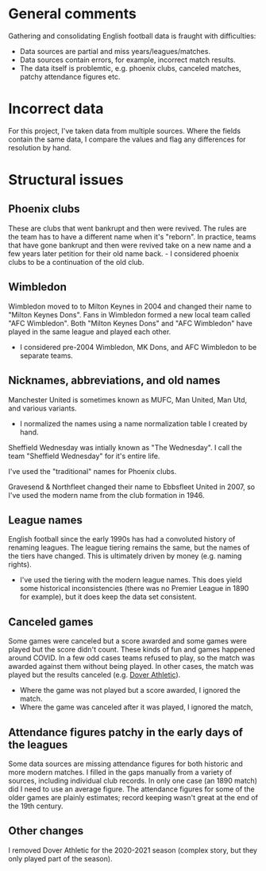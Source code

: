 # General comments

Gathering and consolidating English football data is fraught with difficulties:
* Data sources are partial and miss years/leagues/matches.
* Data sources contain errors, for example, incorrect match results.
* The data itself is problemtic, e.g. phoenix clubs, canceled matches, patchy attendance figures etc.

# Incorrect data

For this project, I've taken data from multiple sources. Where the fields contain the same data, I compare the values and flag any differences for resolution by hand.

# Structural issues

## Phoenix clubs

These are clubs that went bankrupt and then were revived. The rules are the team has to have a different name when it's "reborn". In practice, teams that have gone bankrupt and then were revived take on a new name and a few years later petition for their old name back.
	 - I considered phoenix clubs to be a continuation of the old club.

## Wimbledon

Wimbledon moved to to Milton Keynes in 2004 and changed their name to "Milton Keynes Dons". Fans in Wimbledon formed a new local team called "AFC Wimbledon". Both "Milton Keynes Dons" and "AFC Wimbledon" have played in the same league and played each other.
  - I considered pre-2004 Wimbledon, MK Dons, and AFC Wimbledon to be separate teams.

## Nicknames, abbreviations, and old names

Manchester United is sometimes known as MUFC, Man United, Man Utd, and various variants.
  -  I normalized the names using a name normalization table I created by hand.

Sheffield Wednesday was intially known as "The Wednesday". I call the team "Sheffield Wednesday" for it's entire life.

I've used the "traditional" names for Phoenix clubs.

Gravesend & Northfleet changed their name to Ebbsfleet United in 2007, so I've used the modern name from the club formation in 1946.
 
## League names

English football since the early 1990s has had a convoluted history of renaming leagues. The league tiering remains the same, but the names of the tiers have changed. This is ultimately driven by money (e.g. naming rights).  
  -  I've used the tiering with the modern league names. This does yield some historical inconsistencies (there was no Premier League in 1890 for example), but it does keep the data set consistent.

## Canceled games

Some games were canceled but a score awarded and some games were played but the score didn't count. These kinds of fun and games happened around COVID. In a few odd cases teams refused to play, so the match was awarded against them without being played. In other cases, the match was played but the results canceled (e.g. [Dover Athletic](https://en.wikipedia.org/wiki/Dover_Athletic_F.C.)).
  - Where the game was not played but a score awarded, I ignored the match.
  - Where the game was canceled after it was played, I ignored the match,

## Attendance figures patchy in the early days of the leagues

Some data sources are missing attendance figures for both historic and more modern matches. I filled in the gaps manually from a variety of sources, including individual club records. In only one case (an 1890 match) did I need to use an average figure. The attendance figures for some of the older games are plainly estimates; record keeping wasn't great at the end of the 19th century.

## Other changes

I removed Dover Athletic for the 2020-2021 season (complex story, but they only played part of the season).
